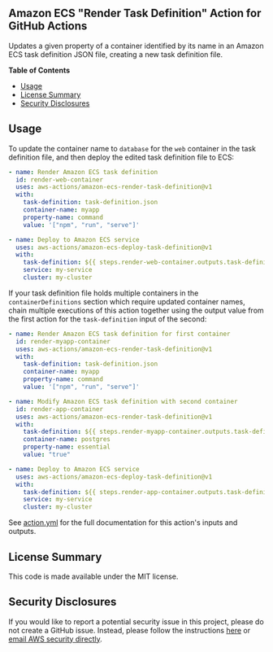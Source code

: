 ## Amazon ECS "Render Task Definition" Action for GitHub Actions

Updates a given property of a container identified by its name in an Amazon ECS task definition JSON file, creating a new task definition file.

**Table of Contents**

<!-- toc -->

- [Usage](#usage)
- [License Summary](#license-summary)
- [Security Disclosures](#security-disclosures)

<!-- tocstop -->

## Usage

To update the container name to `database` for the `web` container in the task definition file,
and then deploy the edited task definition file to ECS:

```yaml
- name: Render Amazon ECS task definition
  id: render-web-container
  uses: aws-actions/amazon-ecs-render-task-definition@v1
  with:
    task-definition: task-definition.json
    container-name: myapp
    property-name: command
    value: '["npm", "run", "serve"]'

- name: Deploy to Amazon ECS service
  uses: aws-actions/amazon-ecs-deploy-task-definition@v1
  with:
    task-definition: ${{ steps.render-web-container.outputs.task-definition }}
    service: my-service
    cluster: my-cluster
```

If your task definition file holds multiple containers in the `containerDefinitions`
section which require updated container names, chain multiple executions of this action
together using the output value from the first action for the `task-definition`
input of the second:

```yaml
- name: Render Amazon ECS task definition for first container
  id: render-myapp-container
  uses: aws-actions/amazon-ecs-render-task-definition@v1
  with:
    task-definition: task-definition.json
    container-name: myapp
    property-name: command
    value: '["npm", "run", "serve"]'

- name: Modify Amazon ECS task definition with second container
  id: render-app-container
  uses: aws-actions/amazon-ecs-render-task-definition@v1
  with:
    task-definition: ${{ steps.render-myapp-container.outputs.task-definition }}
    container-name: postgres
    property-name: essential
    value: "true"

- name: Deploy to Amazon ECS service
  uses: aws-actions/amazon-ecs-deploy-task-definition@v1
  with:
    task-definition: ${{ steps.render-app-container.outputs.task-definition }}
    service: my-service
    cluster: my-cluster
```

See [action.yml](action.yml) for the full documentation for this action's inputs and outputs.

## License Summary

This code is made available under the MIT license.

## Security Disclosures

If you would like to report a potential security issue in this project, please do not create a GitHub issue. Instead, please follow the instructions [here](https://aws.amazon.com/security/vulnerability-reporting/) or [email AWS security directly](mailto:aws-security@amazon.com).
